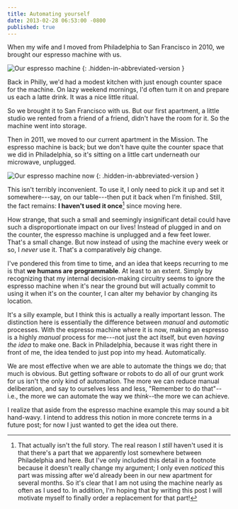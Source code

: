 ```yaml
---
title: Automating yourself
date: 2013-02-28 06:53:00 -0800
published: true
---
```


When my wife and I moved from Philadelphia to San Francisco in 2010, we brought our espresso machine with us.

![Our espresso machine](/images/espresso_machine_thumb.jpg)
{: .hidden-in-abbreviated-version }

Back in Philly, we'd had a modest kitchen with just enough counter space for the machine. On lazy weekend mornings, I'd often turn it on and prepare us each a latte drink. It was a nice little ritual.

So we brought it to San Francisco with us. But our first apartment, a little studio we rented from a friend of a friend, didn't have the room for it. So the machine went into storage.

Then in 2011, we moved to our current apartment in the Mission. The espresso machine is back; but we don't have quite the counter space that we did in Philadelphia, so it's sitting on a little cart underneath our microwave, unplugged.

![Our espresso machine now](/images/espresso_machine2.jpg)
{: .hidden-in-abbreviated-version }

This isn't terribly inconvenient. To use it, I only need to pick it up and set it somewhere---say, on our table---then put it back when I'm finished. Still, the fact remains: **I haven't used it once**[^unused-espresso-machine] since moving here.

How strange, that such a small and seemingly insignificant detail could have such a disproportionate impact on our lives! Instead of plugged in and on the counter, the espresso machine is unplugged and a few feet lower. That's a small change. But now instead of using the machine every week or so, I *never* use it. That's a comparatively *big* change.

I've pondered this from time to time, and an idea that keeps recurring to me is that **we humans are programmable**. At least to an extent. Simply by recognizing that my internal decision-making circuitry seems to ignore the espresso machine when it's near the ground but will actually commit to using it when it's on the counter, I can alter my behavior by changing its location.

It's a silly example, but I think this is actually a really important lesson. The distinction here is essentially the difference between *manual* and *automatic* processes. With the espresso machine where it is now, making an espresso is a highly *manual* process for me---not just the act itself, but even *having the idea* to make one. Back in Philadelphia, because it was right there in front of me, the idea tended to just pop into my head. Automatically.

We are most effective when we are able to automate the things we do; that much is obvious. But getting software or robots to do all of our grunt work for us isn't the only kind of automation. The more we can reduce manual deliberation, and say to ourselves less and less, "Remember to do that"--i.e., the more we can automate the way we *think*--the more we can achieve.

I realize that aside from the espresso machine example this may sound a bit hand-wavy. I intend to address this notion in more concrete terms in a future post; for now I just wanted to get the idea out there.

[^unused-espresso-machine]: That actually isn't the full story. The real reason I *still* haven't used it is that there's a part that we apparently lost somewhere between Philadelphia and here. But I've only included this detail in a footnote because it doesn't really change my argument; I only even *noticed* this part was missing after we'd already been in our new apartment for several months. So it's clear that I am not using the machine nearly as often as I used to. In addition, I'm hoping that by writing this post I will motivate myself to finally order a replacement for that part!
